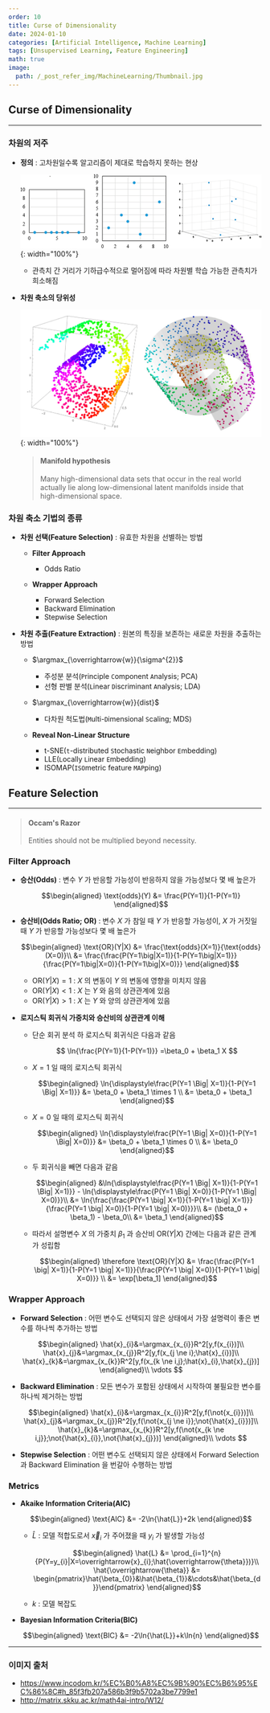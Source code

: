 ```yaml
---
order: 10
title: Curse of Dimensionality
date: 2024-01-10
categories: [Artificial Intelligence, Machine Learning]
tags: [Unsupervised Learning, Feature Engineering]
math: true
image:
  path: /_post_refer_img/MachineLearning/Thumbnail.jpg
---
```


## Curse of Dimensionality
-----

### 차원의 저주

- **정의** : 고차원일수록 알고리즘이 제대로 학습하지 못하는 현상

    ![01](/_post_refer_img/MachineLearning/10-01.png){: width="100%"}

    - 관측치 간 거리가 기하급수적으로 멀어짐에 따라 차원별 학습 가능한 관측치가 희소해짐

- **차원 축소의 당위성**

    ![02](/_post_refer_img/MachineLearning/10-02.jpeg){: width="100%"}

    > #### Manifold hypothesis
    > Many high-dimensional data sets that occur in the real world actually lie along low-dimensional latent manifolds inside that high-dimensional space.

### 차원 축소 기법의 종류

- **차원 선택(Feature Selection)** : 유효한 차원을 선별하는 방법
    - **Filter Approach**
        - Odds Ratio

    - **Wrapper Approach**
        - Forward Selection
        - Backward Elimination
        - Stepwise Selection

- **차원 추출(Feature Extraction)** : 원본의 특징을 보존하는 새로운 차원을 추출하는 방법
    - $\argmax_{\overrightarrow{w}}{\sigma^{2}}$
        - 주성분 분석(`P`rinciple `C`omponent `A`nalysis; PCA)
        - 선형 판별 분석(`L`inear `D`iscriminant `A`nalysis; LDA)

    - $\argmax_{\overrightarrow{w}}{dist}$
        - 다차원 척도법(`M`ulti-`D`imensional `S`caling; MDS)

    - **Reveal Non-Linear Structure**
        - t-SNE(`t`-distributed `S`tochastic `N`eighbor `E`mbedding)
        - LLE(`L`ocally `L`inear `E`mbedding)
        - ISOMAP(`ISO`metric feature `MAP`ping)

## Feature Selection
-----

> #### Occam's Razor
> Entities should not be multiplied beyond necessity.

### Filter Approach

- **승산(Odds)** : 변수 $Y$ 가 반응할 가능성이 반응하지 않을 가능성보다 몇 배 높은가

    $$\begin{aligned}
    \text{odds}(Y)
    &= \frac{P(Y=1)}{1-P(Y=1)}
    \end{aligned}$$

- **승산비(Odds Ratio; OR)** : 변수 $X$ 가 참일 때 $Y$ 가 반응할 가능성이, $X$ 가 거짓일 때 $Y$ 가 반응할 가능성보다 몇 배 높은가

    $$\begin{aligned}
    \text{OR}(Y|X)
    &= \frac{\text{odds}(X=1)}{\text{odds}(X=0)}\\
    &= \frac{\frac{P(Y=1\big|X=1)}{1-P(Y=1\big|X=1)}}{\frac{P(Y=1\big|X=0)}{1-P(Y=1\big|X=0)}}
    \end{aligned}$$

    - $\text{OR}(Y|X) = 1$ : $X$ 의 변동이 $Y$ 의 변동에 영향을 미치지 않음
    - $\text{OR}(Y|X) < 1$ : $X$ 는 $Y$ 와 음의 상관관계에 있음
    - $\text{OR}(Y|X) > 1$ : $X$ 는 $Y$ 와 양의 상관관게에 있음

- **로지스틱 회귀식 가중치와 승산비의 상관관계 이해**

    - 단순 회귀 분석 하 로지스틱 회귀식은 다음과 같음

        $$
        \ln{\frac{P(Y=1)}{1-P(Y=1)}}
        =\beta_0 + \beta_1 X
        $$

    - $X=1$ 일 때의 로지스틱 회귀식

        $$\begin{aligned}
        \ln{\displaystyle\frac{P(Y=1 \Big| X=1)}{1-P(Y=1 \Big| X=1)}}
        &= \beta_0 + \beta_1 \times 1 \\
        &= \beta_0 + \beta_1
        \end{aligned}$$

    - $X=0$ 일 때의 로지스틱 회귀식

        $$\begin{aligned}
        \ln{\displaystyle\frac{P(Y=1 \Big| X=0)}{1-P(Y=1 \Big| X=0)}}
        &= \beta_0 + \beta_1 \times 0 \\
        &= \beta_0
        \end{aligned}$$

    - 두 회귀식을 빼면 다음과 같음

        $$\begin{aligned}
        &\ln{\displaystyle\frac{P(Y=1 \Big| X=1)}{1-P(Y=1 \Big| X=1)}} - \ln{\displaystyle\frac{P(Y=1 \Big| X=0)}{1-P(Y=1 \Big| X=0)}}\\
        &= \ln{\frac{\frac{P(Y=1 \big| X=1)}{1-P(Y=1 \big| X=1)}}{\frac{P(Y=1 \big| X=0)}{1-P(Y=1 \big| X=0)}}}\\
        &= (\beta_0 + \beta_1) - \beta_0\\
        &= \beta_1
        \end{aligned}$$

    - 따라서 설명변수 $X$ 의 가중치 $\beta_1$ 과 승산비 $\text{OR}(Y|X)$ 간에는 다음과 같은 관계가 성립함

        $$\begin{aligned}
        \therefore \text{OR}(Y|X)
        &= \frac{\frac{P(Y=1 \big| X=1)}{1-P(Y=1 \big| X=1)}}{\frac{P(Y=1 \big| X=0)}{1-P(Y=1 \big| X=0)}} \\
        &= \exp[\beta_1]
        \end{aligned}$$

### Wrapper Approach

- **Forward Selection** : 어떤 변수도 선택되지 않은 상태에서 가장 설명력이 좋은 변수를 하나씩 추가하는 방법

    $$\begin{aligned}
    \hat{x}_{i}&=\argmax_{x_{i}}R^2[y,f(x_{i})]\\
    \hat{x}_{j}&=\argmax_{x_{j}}R^2[y,f(x_{j \ne i};\hat{x}_{i})]\\
    \hat{x}_{k}&=\argmax_{x_{k}}R^2[y,f(x_{k \ne i,j};\hat{x}_{i},\hat{x}_{j})]
    \end{aligned}\\
    \vdots
    $$

- **Backward Elimination** : 모든 변수가 포함된 상태에서 시작하여 불필요한 변수를 하나씩 제거하는 방법

    $$\begin{aligned}
    \hat{x}_{i}&=\argmax_{x_{i}}R^2[y,f(\not{x_{i}})]\\
    \hat{x}_{j}&=\argmax_{x_{j}}R^2[y,f(\not{x_{j \ne i}};\not{\hat{x}_{i}})]\\
    \hat{x}_{k}&=\argmax_{x_{k}}R^2[y,f(\not{x_{k \ne i,j}};\not{\hat{x}_{i}},\not{\hat{x}_{j}})]
    \end{aligned}\\
    \vdots
    $$

- **Stepwise Selection** : 어떤 변수도 선택되지 않은 상태에서 Forward Selection 과 Backward Elimination 을 번갈아 수행하는 방법

### Metrics

- **Akaike Information Criteria(AIC)**

    $$\begin{aligned}
    \text{AIC}
    &= -2\ln{\hat{L}}+2k
    \end{aligned}$$

    - $\hat{L}$ : 모델 적합도로서 $\overrightarrow{x}_{i}$ 가 주어졌을 때 $y_{i}$ 가 발생할 가능성

        $$\begin{aligned}
        \hat{L}
        &= \prod_{i=1}^{n}{P(Y=y_{i}|X=\overrightarrow{x}_{i};\hat{\overrightarrow{\theta}})}\\
        \hat{\overrightarrow{\theta}}
        &= \begin{pmatrix}\hat{\beta_{0}}&\hat{\beta_{1}}&\cdots&\hat{\beta_{d}}\end{pmatrix}
        \end{aligned}$$

    - $k$ : 모델 복잡도

- **Bayesian Information Criteria(BIC)**

    $$\begin{aligned}
    \text{BIC}
    &= -2\ln{\hat{L}}+k\ln{n}
    \end{aligned}$$

-----

### 이미지 출처

- https://www.incodom.kr/%EC%B0%A8%EC%9B%90%EC%B6%95%EC%86%8C#h_85f3fb207a586b3f9b5702a3be7799e1
- http://matrix.skku.ac.kr/math4ai-intro/W12/